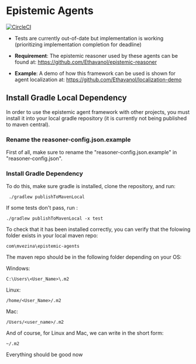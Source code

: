 # Epistemic Agents 
[![CircleCI](https://circleci.com/gh/MikeVezina/epistemic-agents/tree/master.svg?style=svg&circle-token=d7ce6dbdee725382aab008ae3406668de1e409d7)](https://circleci.com/gh/MikeVezina/epistemic-agents/tree/master)

- Tests are currently out-of-date but implementation is working (prioritizing implementation completion for deadline)

- **Requirement**: The epistemic reasoner used by these agents can be found at: https://github.com/Ethavanol/epistemic-reasoner
- **Example**: A demo of how this framework can be used is shown for agent localization at: https://github.com/Ethavanol/localization-demo


## Install Gradle Local Dependency

In order to use the epistemic agent framework with other projects, you must install it into your local gradle repository (it is currently not being published to maven central). 


### Rename the reasoner-config.json.example
First of all, make sure to rename the "reasoner-config.json.example" in "reasoner-config.json".

### Install Gradle Dependency
To do this, make sure gradle is installed, clone the repository, and run: 
   
     ./gradlew publishToMavenLocal 
   
If some tests don't pass, run :  

    ./gradlew publishToMavenLocal -x test 


To check that it has been installed correctly, you can verify that the folowing folder exists in your local maven repo:

    com\mvezina\epistemic-agents

The maven repo should be in the following folder depending on your OS:

Windows:

    C:\Users\<User_Name>\.m2

Linux:

    /home/<User_Name>/.m2

Mac:

    /Users/<user_name>/.m2

And of course, for Linux and Mac, we can write in the short form:

    ~/.m2

Everything should be good now
